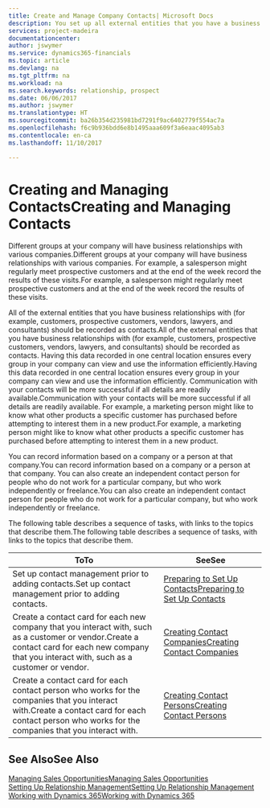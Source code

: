 ```yaml
---
title: Create and Manage Company Contacts| Microsoft Docs
description: You set up all external entities that you have a business relationship with (such as prospects, customers, vendors, and consultants) as contacts.
services: project-madeira
documentationcenter: 
author: jswymer
ms.service: dynamics365-financials
ms.topic: article
ms.devlang: na
ms.tgt_pltfrm: na
ms.workload: na
ms.search.keywords: relationship, prospect
ms.date: 06/06/2017
ms.author: jswymer
ms.translationtype: HT
ms.sourcegitcommit: ba26b354d235981bd7291f9ac6402779f554ac7a
ms.openlocfilehash: f6c9b936bdd6e8b1495aaa609f3a6eaac4095ab3
ms.contentlocale: en-ca
ms.lasthandoff: 11/10/2017

---
```

# <a name="creating-and-managing-contacts"></a><span data-ttu-id="e00d6-103">Creating and Managing Contacts</span><span class="sxs-lookup"><span data-stu-id="e00d6-103">Creating and Managing Contacts</span></span>
<span data-ttu-id="e00d6-104">Different groups at your company will have business relationships with various companies.</span><span class="sxs-lookup"><span data-stu-id="e00d6-104">Different groups at your company will have business relationships with various companies.</span></span> <span data-ttu-id="e00d6-105">For example, a salesperson might regularly meet prospective customers and at the end of the week record the results of these visits.</span><span class="sxs-lookup"><span data-stu-id="e00d6-105">For example, a salesperson might regularly meet prospective customers and at the end of the week record the results of these visits.</span></span>

<span data-ttu-id="e00d6-106">All of the external entities that you have business relationships with (for example, customers, prospective customers, vendors, lawyers, and consultants) should be recorded as contacts.</span><span class="sxs-lookup"><span data-stu-id="e00d6-106">All of the external entities that you have business relationships with (for example, customers, prospective customers, vendors, lawyers, and consultants) should be recorded as contacts.</span></span> <span data-ttu-id="e00d6-107">Having this data recorded in one central location ensures every group in your company can view and use the information efficiently.</span><span class="sxs-lookup"><span data-stu-id="e00d6-107">Having this data recorded in one central location ensures every group in your company can view and use the information efficiently.</span></span> <span data-ttu-id="e00d6-108">Communication with your contacts will be more successful if all details are readily available.</span><span class="sxs-lookup"><span data-stu-id="e00d6-108">Communication with your contacts will be more successful if all details are readily available.</span></span> <span data-ttu-id="e00d6-109">For example, a marketing person might like to know what other products a specific customer has purchased before attempting to interest them in a new product.</span><span class="sxs-lookup"><span data-stu-id="e00d6-109">For example, a marketing person might like to know what other products a specific customer has purchased before attempting to interest them in a new product.</span></span>

<span data-ttu-id="e00d6-110">You can record information based on a company or a person at that company.</span><span class="sxs-lookup"><span data-stu-id="e00d6-110">You can record information based on a company or a person at that company.</span></span> <span data-ttu-id="e00d6-111">You can also create an independent contact person for people who do not work for a particular company, but who work independently or freelance.</span><span class="sxs-lookup"><span data-stu-id="e00d6-111">You can also create an independent contact person for people who do not work for a particular company, but who work independently or freelance.</span></span>

<span data-ttu-id="e00d6-112">The following table describes a sequence of tasks, with links to the topics that describe them.</span><span class="sxs-lookup"><span data-stu-id="e00d6-112">The following table describes a sequence of tasks, with links to the topics that describe them.</span></span>

| <span data-ttu-id="e00d6-113">To</span><span class="sxs-lookup"><span data-stu-id="e00d6-113">To</span></span> | <span data-ttu-id="e00d6-114">See</span><span class="sxs-lookup"><span data-stu-id="e00d6-114">See</span></span> |
| --- | --- |
| <span data-ttu-id="e00d6-115">Set up contact management prior to adding contacts.</span><span class="sxs-lookup"><span data-stu-id="e00d6-115">Set up contact management prior to adding contacts.</span></span> |[<span data-ttu-id="e00d6-116">Preparing to Set Up Contacts</span><span class="sxs-lookup"><span data-stu-id="e00d6-116">Preparing to Set Up Contacts</span></span>](marketing-setup-contacts.md) |
| <span data-ttu-id="e00d6-117">Create a contact card for each new company that you interact with, such as a customer or vendor.</span><span class="sxs-lookup"><span data-stu-id="e00d6-117">Create a contact card for each new company that you interact with, such as a customer or vendor.</span></span> |[<span data-ttu-id="e00d6-118">Creating Contact Companies</span><span class="sxs-lookup"><span data-stu-id="e00d6-118">Creating Contact Companies</span></span>](marketing-create-contact-companies.md) |
| <span data-ttu-id="e00d6-119">Create a contact card for each contact person who works for the companies that you interact with.</span><span class="sxs-lookup"><span data-stu-id="e00d6-119">Create a contact card for each contact person who works for the companies that you interact with.</span></span> |[<span data-ttu-id="e00d6-120">Creating Contact Persons</span><span class="sxs-lookup"><span data-stu-id="e00d6-120">Creating Contact Persons</span></span>](marketing-create-contact-persons.md) |

## <a name="see-also"></a><span data-ttu-id="e00d6-121">See Also</span><span class="sxs-lookup"><span data-stu-id="e00d6-121">See Also</span></span>
[<span data-ttu-id="e00d6-122">Managing Sales Opportunities</span><span class="sxs-lookup"><span data-stu-id="e00d6-122">Managing Sales Opportunities</span></span>](marketing-manage-sales-opportunities.md)  
[<span data-ttu-id="e00d6-123">Setting Up Relationship Management</span><span class="sxs-lookup"><span data-stu-id="e00d6-123">Setting Up Relationship Management</span></span>](marketing-setup-marketing.md)  
[<span data-ttu-id="e00d6-124">Working with Dynamics 365</span><span class="sxs-lookup"><span data-stu-id="e00d6-124">Working with Dynamics 365</span></span>](ui-work-product.md)  


